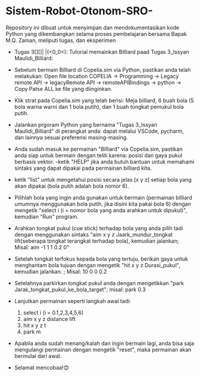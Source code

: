 # Sistem-Robot-Otonom-SRO-
Repository ini dibuat untuk menyimpan dan mendokumentasikan kode Python yang dikembangkan selama proses pembelajaran bersama Bapak M.Q. Zaman, meliputi tugas, dan eksperimen

- Tugas 3[][]|
           |(<0_0<): Tutorial memainkan Billiard paad Tugas 3_Issyan Maulidi_Billiard:

- Sebelum bermain Billiard di Copelia.sim via Python, pastikan anda telah melakukan: Open file location COPELIA ->  Programming -> Legacy remote API -> legacyRemote API -> remoteAPIBindings -> python -> Copy Patse ALL ke file yang diinginkan.
- Klik strat pada Copelia.sim yang telah berisi: Meja billiard, 6 buah bola (5 bola warna warni dan 1 bola putih), dan 1 buah tongkat pemukul bola putih.
- Jalankan prgoram Python yang bernama "Tugas 3_Issyan Maulidi_Billiard" di perangkat anda: dapat melalui VSCode, pycharm, dan lainnya sesuai preferensi masing-masing.
- Anda sudah masuk ke permainan "Billiard" via Copelia.sim, pastikan anda siap untuk bermain dengan teliti karena: posisi dan gaya pukul berbasis vektor. 
-ketik "HELP" jika anda butuh bantuan untuk memahami sintaks yang dapat dipakai pada permainan billiard kita.
- ketik "list" untuk mengetahui posisi secara jelas  [x y z] setiap bola yang akan dipakai (bola putih adalah bola nomor 6).
- Pilihlah bola yang ingin anda gunakan untuk bermain (permainan billiard umumnya menggunakan bola putih, jika disini kita pakai bola 6) dengan mengetik "select i (i = nomor bola yang anda arahkan untuk dipukul)", kemudian "Run" program.
- Arahkan tongkat pukul (cue stick) terhadap bola yang anda pilih tadi dengan menggunakan sintaks "aim x y z Jaark_mundur_tongkat lift(seberapa tongkat terangkat terhadap bola), kemudian jalankan; Misal: aim -1 1 1 0.2 0"
- Setelah tongkat terfokus kepada bola yang tertuju, berikan gaya untuk menghantam bola tujuan dengan mengetik "hit x y z Durasi_pukul", kemudian jalankan.
; Misal: 10 0 0 0.2
- Setelahnya parkirkan tongkat pukul anda dengan mengetikkan "park Jarak_tongkat_pukul_ke_bola_target"; misal: park 0.3
- Lanjutkan permainan seperti langkah awal tadi:
  1. select i (i = 0.1,2,3,4,5,6)
  2. aim x y z distance lift
  3. hit x y z t
  4. park m 
- Apabila anda sudah menang/kalah dan ingin bermain lagi, anda bisa saja mengulangi permainan dengan mengetik "reset", maka permainan akan bermulai dari awal.
- Selamat mencobaa!😊

